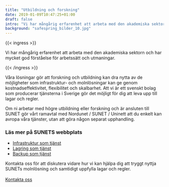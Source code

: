 ```yaml
---
title: "Utbildning och forskning"
date: 2019-01-09T10:47:25+01:00
draft: false
intro: "Vi har mångårig erfarenhet att arbeta med den akademiska sektorn och har mycket god förståelse för arbetssätt och utmaningar."
background: "safespring_bilder_10.jpg"
---
```


{{< ingress >}}

Vi har mångårig erfarenhet att arbeta med den akademiska sektorn och har mycket god förståelse för arbetssätt och utmaningar.

{{< /ingress >}}

Våra lösningar gör att forskning och utbildning kan dra nytta av de möjligheter som infrastruktur- och molnlösningar kan ge genom kostnadseffektivitet, flexibilitet och skalbarhet. Att vi är ett svenskt bolag som producerar tjänsterna i Sverige gör det möjligt för dig att leva upp till lagar och regler.

Om ni arbetar med högre utbildning eller forskning och är ansluten till SUNET gör vårt ramavtal med Nordunet / SUNET / Uninett att du enkelt kan avropa våra tjänster, utan att göra någon separat upphandling.

### Läs mer på SUNETS webbplats

- [Infrastruktur som tjänst](https://www.sunet.se/services/molnbaserade-tjanster/virtuella-servrar)
- [Lagring som tjänst](https://www.sunet.se/services/molnbaserade-tjanster/lagring-2)
- [Backup som tjänst](https://www.sunet.se/services/molnbaserade-tjanster/backup)


Kontakta oss för att diskutera vidare hur vi kan hjälpa dig att tryggt nyttja SUNETs molnlösning och samtidigt uppfylla lagar och regler.
<br><br>
<a href="/kontakt" id="text-button">Kontakta oss</a>
